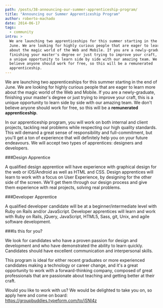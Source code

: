 ```yaml
---
path: /posts/38-announcing-our-summer-apprenticeship-program/
title: "Announcing our Summer Apprenticeship Program"
author: roberto-machado
date: 2014-06-17
tags:
  - community
intro: >
  We are launching two apprenticeships for this summer starting in the end of
  June. We are looking for highly curious people that are eager to learn more
  about the magic world of the Web and Mobile. If you are a newly-graduate,
  finishing your master's degree or just trying to improve your craft, this is
  a unique opportunity to learn side by side with our amazing team. We don't
  believe anyone should work for free, so this will be a remunerated
  apprenticeship.
---
```


We are launching two apprenticeships for this summer starting in the end of June. We are looking for highly curious people that are eager to learn more about the magic world of the Web and Mobile. If you are a newly-graduate, finishing your master's degree or just trying to improve your craft, this is a unique opportunity to learn side by side with our amazing team. We don't believe anyone should work for free, so this will be a **remunerated apprenticeship**.

In our apprenticeship program, you will work on both internal and client projects, tackling real problems while respecting our high quality standards. This will demand a great sense of responsibility and full-commitment, but you'll get a ton of experience that will definitely help you on your future endeavours. We will accept two types of apprentices: designers and developers.

###Design Apprentice

A qualified design apprentice will have experience with graphical design for the web or iOS/Android as well as HTML and CSS. Design apprentices will learn to work with a focus on User Experience, by designing for the other side of the screen. We'll get them through our design process and give them experience with real projects, solving real problems. 

###Developer Apprentice

A qualified developer candidate will be at a beginner/intermediate level with Ruby on Rails and/or JavaScript.
Developer apprentices will learn and work with Ruby on Rails, jQuery, JavaScript, HTML5, Sass, git, Unix, and agile software development. 

###Is this for you?

We look for candidates who have a proven passion for design and development and who have demonstrated the ability to learn quickly. Candidates should have excellent communication and interpersonal skills.

This program is ideal for either recent graduates or more experienced candidates making a technology or career change, and it's a great opportunity to work with a forward-thinking company, composed of great professionals that are passionate about teaching and getting better at their craft.

Would you like to work with us? We would be delighted to take you on, so apply here and come on board: https://groupbuddies.typeform.com/to/jSNl4z

